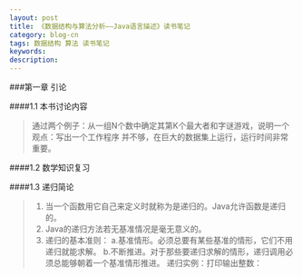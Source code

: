 ```yaml
---
layout: post
title: 《数据结构与算法分析——Java语言描述》读书笔记
category: blog-cn
tags: 数据结构 算法 读书笔记
keywords: 
description:
---
```



###第一章 引论

####1.1 本书讨论内容

>通过两个例子：从一组N个数中确定其第K个最大者和字谜游戏，说明一个观点：写出一个工作程序
并不够，在巨大的数据集上运行，运行时间非常重要。

####1.2 数学知识复习

####1.3 递归简论

> 1. 当一个函数用它自己来定义时就称为是递归的。Java允许函数是递归的。
> 2. Java的递归方法若无基准情况是毫无意义的。
> 3. 递归的基本准则：
> 	a.基准情形。必须总要有某些基准的情形，它们不用递归就能求解。
> 	b.不断推进。对于那些要递归求解的情形，递归调用必须总能够朝着一个基准情形推进。
> 	递归实例：打印输出整数：
